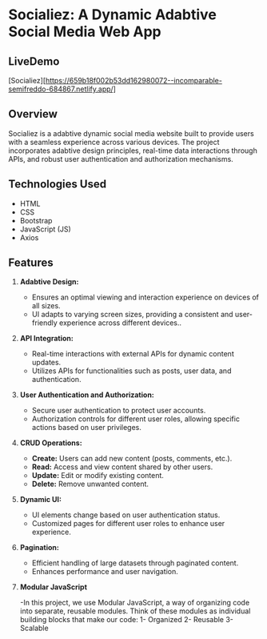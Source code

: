 # Socialiez: A Dynamic Adabtive Social Media Web App
## LiveDemo 
[Socialiez][https://659b18f002b53dd162980072--incomparable-semifreddo-684867.netlify.app/]

## Overview
Socialiez is a adabtive dynamic social media website built to provide users with a seamless experience across various devices. The project incorporates adabtive design principles, real-time data interactions through APIs, and robust user authentication and authorization mechanisms.
## Technologies Used
- HTML
- CSS
- Bootstrap
- JavaScript (JS)
- Axios
## Features
1. **Adabtive Design:**
   - Ensures an optimal viewing and interaction experience on devices of all sizes.
   - UI adapts to varying screen sizes, providing a consistent and user-friendly experience across different devices..

2. **API Integration:**
   - Real-time interactions with external APIs for dynamic content updates.
   - Utilizes APIs for functionalities such as posts, user data, and authentication.

3. **User Authentication and Authorization:**
   - Secure user authentication to protect user accounts.
   - Authorization controls for different user roles, allowing specific actions based on user privileges.

4. **CRUD Operations:**
   - **Create:** Users can add new content (posts, comments, etc.).
   - **Read:** Access and view content shared by other users.
   - **Update:** Edit or modify existing content.
   - **Delete:** Remove unwanted content.

5. **Dynamic UI:**
   - UI elements change based on user authentication status.
   - Customized pages for different user roles to enhance user experience.

6. **Pagination:**
   - Efficient handling of large datasets through paginated content.
   - Enhances performance and user navigation.
7. **Modular JavaScript**

   -In this project, we use Modular JavaScript, a way of organizing code into separate, reusable modules. Think of these modules as individual building blocks that make our code:
     1- Organized
     2- Reusable
     3- Scalable
